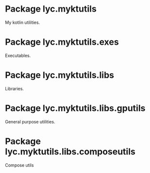 # Package lyc.myktutils

My kotlin utilities.

# Package lyc.myktutils.exes

Executables.

# Package lyc.myktutils.libs

Libraries.

# Package lyc.myktutils.libs.gputils

General purpose utilities.

# Package lyc.myktutils.libs.composeutils

Compose utils
